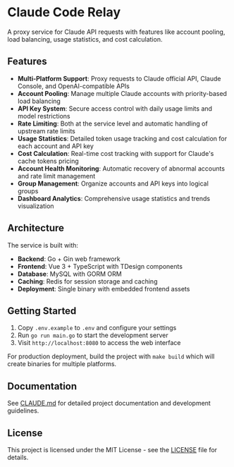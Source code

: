 # Claude Code Relay

A proxy service for Claude API requests with features like account pooling, load balancing, usage statistics, and cost calculation.

## Features

- **Multi-Platform Support**: Proxy requests to Claude official API, Claude Console, and OpenAI-compatible APIs
- **Account Pooling**: Manage multiple Claude accounts with priority-based load balancing
- **API Key System**: Secure access control with daily usage limits and model restrictions
- **Rate Limiting**: Both at the service level and automatic handling of upstream rate limits
- **Usage Statistics**: Detailed token usage tracking and cost calculation for each account and API key
- **Cost Calculation**: Real-time cost tracking with support for Claude's cache tokens pricing
- **Account Health Monitoring**: Automatic recovery of abnormal accounts and rate limit management
- **Group Management**: Organize accounts and API keys into logical groups
- **Dashboard Analytics**: Comprehensive usage statistics and trends visualization

## Architecture

The service is built with:
- **Backend**: Go + Gin web framework
- **Frontend**: Vue 3 + TypeScript with TDesign components
- **Database**: MySQL with GORM ORM
- **Caching**: Redis for session storage and caching
- **Deployment**: Single binary with embedded frontend assets

## Getting Started

1. Copy `.env.example` to `.env` and configure your settings
2. Run `go run main.go` to start the development server
3. Visit `http://localhost:8080` to access the web interface

For production deployment, build the project with `make build` which will create binaries for multiple platforms.

## Documentation

See [CLAUDE.md](CLAUDE.md) for detailed project documentation and development guidelines.

## License

This project is licensed under the MIT License - see the [LICENSE](LICENSE) file for details.